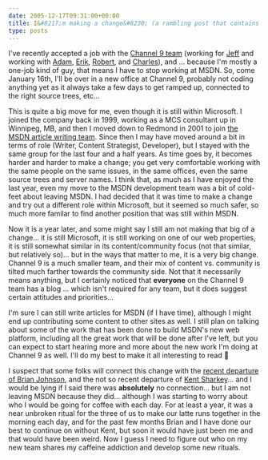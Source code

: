 ```yaml
---
date: 2005-12-17T09:31:00+00:00
title: I&#8217;m making a change&#8230; (a rambling post that contains some nuggets of information)
type: posts
---
```

I've recently accepted a job with the [Channel 9 team](http://channel9.msdn.com/about.aspx) (working for [Jeff](http://www.jeffsandquist.com/) and working with [Adam](http://www.adamkinney.com), [Erik](http://weblogs.asp.net/eporter/), [Robert](http://scobleizer.wordpress.com/), and [Charles](http://carmine.blogs.com/kernel/)), and ... because I'm mostly a one-job kind of guy, that means I have to stop working at MSDN. So, come January 16th, I'll be over in a new office at Channel 9, probably not coding anything yet as it always take a few days to get ramped up, connected to the right source trees, etc...

This is quite a big move for me, even though it is still within Microsoft. I joined the company back in 1999, working as a MCS consultant up in Winnipeg, MB, and then I moved down to Redmond in 2001 to join [the MSDN article writing team](http://www.duncanmackenzie.net/articles/default.aspx). Since then I may have moved around a bit in terms of role (Writer, Content Strategist, Developer), but I stayed with the same group for the last four and a half years. As time goes by, it becomes harder and harder to make a change; you get very comfortable working with the same people on the same issues, in the same offices, even the same source trees and server names. I think that, as much as I have enjoyed the last year, even my move to the MSDN development team was a bit of cold-feet about leaving MSDN. I had decided that it was time to make a change and try out a different role within Microsoft, but it seemed so much safer, so much more familar to find another position that was still within MSDN.

Now it is a year later, and some might say I still am not making that big of a change... it is still Microsoft, it is still working on one of our web properties, it is still somewhat similar in its content/community focus (not that similar, but relatively so)... but in the ways that matter to me, it is a very big change. Channel 9 is a much smaller team, and their mix of content vs. community is tilted much farther towards the community side. Not that it necessarily means anything, but I certainly noticed that **everyone** on the Channel 9 team has a blog ... which isn't required for any team, but it does suggest certain attitudes and priorities...

I'm sure I can still write articles for MSDN (if I have time), although I might end up contributing some content to other sites as well. I still plan on talking about some of the work that has been done to build MSDN's new web platform, including all the great work that will be done after I've left, but you can expect to start hearing more and more about the new work I'm doing at Channel 9 as well. I'll do my best to make it all interesting to read 🙂

I suspect that some folks will connect this change with the [recent departure of Brian Johnson](http://blogs.duncanmackenzie.net/duncanma/archive/2005/12/13/3387.aspx), and the not so recent departure of [Kent Sharkey](http://blogs.duncanmackenzie.net/duncanma/archive/2005/11/11/3255.aspx)... and I would be lying if I said there was **absolutely** no connection... but I am not leaving MSDN because they did... although I was starting to worry about who I would be going for coffee with each day. For at least a year, it was a near unbroken ritual for the three of us to make our latte runs together in the morning each day, and for the past few months Brian and I have done our best to continue on without Kent, but soon it would have just been me and that would have been weird. Now I guess I need to figure out who on my new team shares my caffeine addiction and develop some new rituals.
